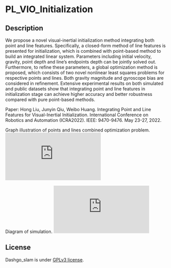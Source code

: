 

PL_VIO_Initialization
===============

## Description

We propose a novel visual-inertial initialization method integrating both point and line features.
Specifically, a closed-form method of line features is presented for initialization, which is combined with point-based method to
build an integrated linear system. Parameters including initial velocity, gravity, point depth and line’s endpoints depth can be
jointly solved out. Furthermore, to refine these parameters, a global optimization method is proposed, which consists of two
novel nonlinear least squares problems for respective points and lines. Both gravity magnitude and gyroscope bias are considered
in refinement. Extensive experimental results on both simulated and public datasets show that integrating point and line features
in initialization stage can achieve higher accuracy and better robustness compared with pure point-based methods.

Paper:
Hong Liu, Junyin Qiu, Weibo Huang. Integrating Point and Line Features for Visual-Inertial Initialization. International Conference on Robotics and Automation (ICRA2022).
IEEE: 9470-9476. May 23-27, 2022.

Graph illustration of points and lines combined optimization problem.
![image](https://github.com/Qiu0336/PL_VIO_Initialization/blob/main/paper/pic/graph.pdf)

Diagram of simulation.
![image](https://github.com/Qiu0336/PL_VIO_Initialization/blob/main/paper/pic/simulation.pdf)



## License

Dashgo_slam is under [GPLv3 license](https://github.com/Qiu0336/PL_VIO_Initialization/blob/main/LICENSE).


